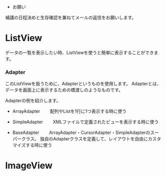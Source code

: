 - お願い

補講の日程決めと生存確認を兼ねてメールの返信をお願いします。

# ListView

データの一覧を表示したい時、ListViewを使うと簡単に表示することができます。

### Adapter

このListViewを扱うために、Adapterというものを使用します。
Adapterとは、データを画面上に表示するための橋渡しのようなものです。

Adapterの例を紹介します。

- ArrayAdapter
　　配列やListを1行に1つ表示する時に使う

- SimpleAdapter
　　XMLファイルで定義されたビューを表示する時に使う

- BaseAdapter
　　ArrayAdapter・CursorAdapter・SimpleAdapterのスーパークラス。  独自のAdapterクラスを定義して、レイアウトを自由にカスタマイズする時に使う

# ImageView